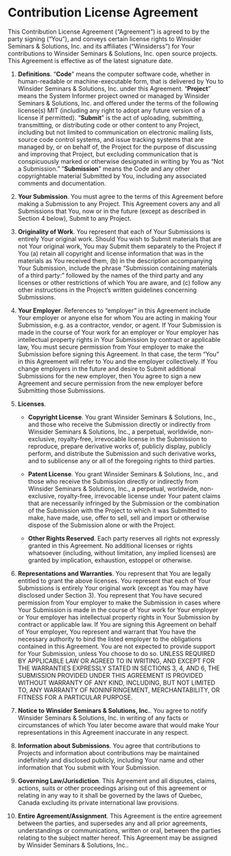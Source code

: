 # Contribution License Agreement

This Contribution License Agreement (“Agreement”) is agreed to by the party signing (“You”),
and conveys certain license rights to Winsider Seminars & Solutions, Inc. and its affiliates
(“Winsiderss”) for Your contributions to Winsider Seminars & Solutions, Inc. open source projects.
This Agreement is effective as of the latest signature date.

1. **Definitions**. “**Code**” means the computer software code, whether in human-readable or
machine-executable form, that is delivered by You to Winsider Seminars & Solutions, Inc. under
this Agreement. “**Project**” means the System Informer project owned or managed by Winsider
Seminars & Solutions, Inc. and offered under the terms of the following license(s) MIT (including
any right to adopt any future version of a license if permitted). “**Submit**” is the act of
uploading, submitting, transmitting, or distributing code or other content to any Project,
including but not limited to communication on electronic mailing lists, source code control
systems, and issue tracking systems that are managed by, or on behalf of, the Project for the
purpose of discussing and improving that Project, but excluding communication that is conspicuously
marked or otherwise designated in writing by You as “Not a Submission.” “**Submission**” means the
Code and any other copyrightable material Submitted by You, including any associated comments and
documentation.

2. **Your Submission**. You must agree to the terms of this Agreement before making a Submission
to any Project. This Agreement covers any and all Submissions that You, now or in the future
(except as described in Section 4 below), Submit to any Project.

3. **Originality of Work**. You represent that each of Your Submissions is entirely Your original
work. Should You wish to Submit materials that are not Your original work, You may Submit them
separately to the Project if You (a) retain all copyright and license information that was in the
materials as You received them, (b) in the description accompanying Your Submission, include the
phrase “Submission containing materials of a third party:” followed by the names of the third
party and any licenses or other restrictions of which You are aware, and (c) follow any other
instructions in the Project’s written guidelines concerning Submissions.

4. **Your Employer**. References to “employer” in this Agreement include Your employer or anyone
else for whom You are acting in making Your Submission, e.g. as a contractor, vendor, or agent.
If Your Submission is made in the course of Your work for an employer or Your employer has
intellectual property rights in Your Submission by contract or applicable law, You must secure
permission from Your employer to make the Submission before signing this Agreement. In that case,
the term “You” in this Agreement will refer to You and the employer collectively. If You change
employers in the future and desire to Submit additional Submissions for the new employer, then
You agree to sign a new Agreement and secure permission from the new employer before Submitting
those Submissions.

5. **Licenses**.

    - **Copyright License**. You grant Winsider Seminars & Solutions, Inc., and those who receive
    the Submission directly or indirectly from Winsider Seminars & Solutions, Inc., a perpetual,
    worldwide, non-exclusive, royalty-free, irrevocable license in the Submission to reproduce,
    prepare derivative works of, publicly display, publicly perform, and distribute the Submission
    and such derivative works, and to sublicense any or all of the foregoing rights to third parties.

    - **Patent License**. You grant Winsider Seminars & Solutions, Inc., and those who receive the
    Submission directly or indirectly from Winsider Seminars & Solutions, Inc., a perpetual,
    worldwide, non-exclusive, royalty-free, irrevocable license under Your patent claims that are
    necessarily infringed by the Submission or the combination of the Submission with the Project
    to which it was Submitted to make, have made, use, offer to sell, sell and import or otherwise
    dispose of the Submission alone or with the Project.

    - **Other Rights Reserved**. Each party reserves all rights not expressly granted in this
    Agreement. No additional licenses or rights whatsoever (including, without limitation, any
    implied licenses) are granted by implication, exhaustion, estoppel or otherwise.

6. **Representations and Warranties**. You represent that You are legally entitled to grant the
above licenses. You represent that each of Your Submissions is entirely Your original work (except
as You may have disclosed under Section 3). You represent that You have secured permission from
Your employer to make the Submission in cases where Your Submission is made in the course of Your
work for Your employer or Your employer has intellectual property rights in Your Submission by
contract or applicable law. If You are signing this Agreement on behalf of Your employer, You
represent and warrant that You have the necessary authority to bind the listed employer to the
obligations contained in this Agreement.  You are not expected to provide support for Your
Submission, unless You choose to do so. UNLESS REQUIRED BY APPLICABLE LAW OR AGREED TO IN WRITING,
AND EXCEPT FOR THE WARRANTIES EXPRESSLY STATED IN SECTIONS 3, 4, AND 6, THE SUBMISSION PROVIDED
UNDER THIS AGREEMENT IS PROVIDED WITHOUT WARRANTY OF ANY KIND, INCLUDING, BUT NOT LIMITED TO, ANY
WARRANTY OF NONINFRINGEMENT, MERCHANTABILITY, OR FITNESS FOR A PARTICULAR PURPOSE.

7. **Notice to Winsider Seminars & Solutions, Inc.**. You agree to notify Winsider Seminars &
Solutions, Inc. in writing of any facts or circumstances of which You later become aware that would
make Your representations in this Agreement inaccurate in any respect.

8. **Information about Submissions**. You agree that contributions to Projects and information
about contributions may be maintained indefinitely and disclosed publicly, including Your name
and other information that You submit with Your Submission.

9. **Governing Law/Jurisdiction**. This Agreement and all disputes, claims, actions, suits or
other proceedings arising out of this agreement or relating in any way to it shall be governed by
the laws of Quebec, Canada excluding its private international law provisions.

10. **Entire Agreement/Assignment**. This Agreement is the entire agreement between the parties,
and supersedes any and all prior agreements, understandings or communications, written or oral,
between the parties relating to the subject matter hereof. This Agreement may be assigned by
Winsider Seminars & Solutions, Inc..

